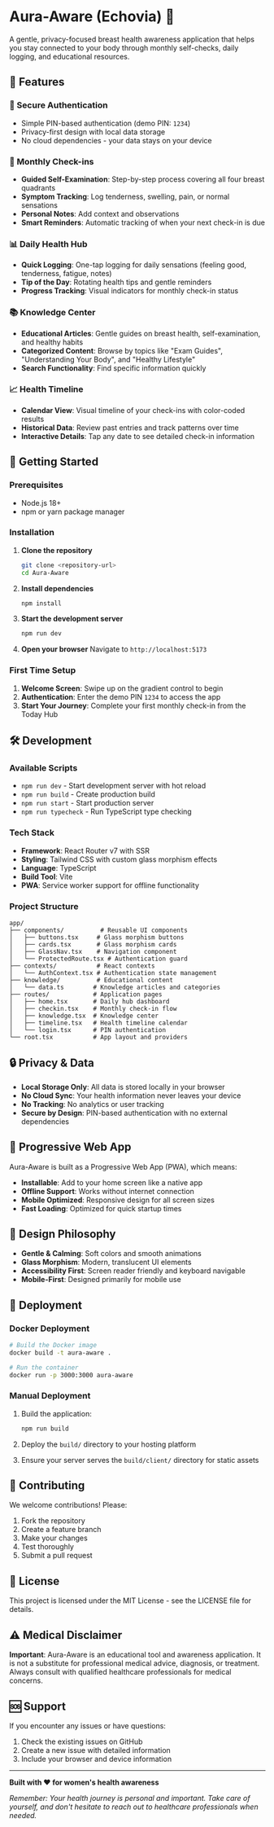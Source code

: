 # Aura-Aware (Echovia) 🌸

A gentle, privacy-focused breast health awareness application that helps you stay connected to your body through monthly self-checks, daily logging, and educational resources.

## 🌟 Features

### 🔐 Secure Authentication
- Simple PIN-based authentication (demo PIN: `1234`)
- Privacy-first design with local data storage
- No cloud dependencies - your data stays on your device

### 📅 Monthly Check-ins
- **Guided Self-Examination**: Step-by-step process covering all four breast quadrants
- **Symptom Tracking**: Log tenderness, swelling, pain, or normal sensations
- **Personal Notes**: Add context and observations
- **Smart Reminders**: Automatic tracking of when your next check-in is due

### 📊 Daily Health Hub
- **Quick Logging**: One-tap logging for daily sensations (feeling good, tenderness, fatigue, notes)
- **Tip of the Day**: Rotating health tips and gentle reminders
- **Progress Tracking**: Visual indicators for monthly check-in status

### 📚 Knowledge Center
- **Educational Articles**: Gentle guides on breast health, self-examination, and healthy habits
- **Categorized Content**: Browse by topics like "Exam Guides", "Understanding Your Body", and "Healthy Lifestyle"
- **Search Functionality**: Find specific information quickly

### 📈 Health Timeline
- **Calendar View**: Visual timeline of your check-ins with color-coded results
- **Historical Data**: Review past entries and track patterns over time
- **Interactive Details**: Tap any date to see detailed check-in information

## 🚀 Getting Started

### Prerequisites
- Node.js 18+ 
- npm or yarn package manager

### Installation

1. **Clone the repository**
   ```bash
   git clone <repository-url>
   cd Aura-Aware
   ```

2. **Install dependencies**
   ```bash
   npm install
   ```

3. **Start the development server**
   ```bash
   npm run dev
   ```

4. **Open your browser**
   Navigate to `http://localhost:5173`

### First Time Setup

1. **Welcome Screen**: Swipe up on the gradient control to begin
2. **Authentication**: Enter the demo PIN `1234` to access the app
3. **Start Your Journey**: Complete your first monthly check-in from the Today Hub

## 🛠️ Development

### Available Scripts

- `npm run dev` - Start development server with hot reload
- `npm run build` - Create production build
- `npm run start` - Start production server
- `npm run typecheck` - Run TypeScript type checking

### Tech Stack

- **Framework**: React Router v7 with SSR
- **Styling**: Tailwind CSS with custom glass morphism effects
- **Language**: TypeScript
- **Build Tool**: Vite
- **PWA**: Service worker support for offline functionality

### Project Structure

```
app/
├── components/          # Reusable UI components
│   ├── buttons.tsx     # Glass morphism buttons
│   ├── cards.tsx       # Glass morphism cards
│   ├── GlassNav.tsx    # Navigation component
│   └── ProtectedRoute.tsx # Authentication guard
├── contexts/           # React contexts
│   └── AuthContext.tsx # Authentication state management
├── knowledge/          # Educational content
│   └── data.ts        # Knowledge articles and categories
├── routes/            # Application pages
│   ├── home.tsx       # Daily hub dashboard
│   ├── checkin.tsx    # Monthly check-in flow
│   ├── knowledge.tsx  # Knowledge center
│   ├── timeline.tsx   # Health timeline calendar
│   └── login.tsx      # PIN authentication
└── root.tsx           # App layout and providers
```

## 🔒 Privacy & Data

- **Local Storage Only**: All data is stored locally in your browser
- **No Cloud Sync**: Your health information never leaves your device
- **No Tracking**: No analytics or user tracking
- **Secure by Design**: PIN-based authentication with no external dependencies

## 📱 Progressive Web App

Aura-Aware is built as a Progressive Web App (PWA), which means:

- **Installable**: Add to your home screen like a native app
- **Offline Support**: Works without internet connection
- **Mobile Optimized**: Responsive design for all screen sizes
- **Fast Loading**: Optimized for quick startup times

## 🎨 Design Philosophy

- **Gentle & Calming**: Soft colors and smooth animations
- **Glass Morphism**: Modern, translucent UI elements
- **Accessibility First**: Screen reader friendly and keyboard navigable
- **Mobile-First**: Designed primarily for mobile use

## 🚢 Deployment

### Docker Deployment

```bash
# Build the Docker image
docker build -t aura-aware .

# Run the container
docker run -p 3000:3000 aura-aware
```

### Manual Deployment

1. Build the application:
   ```bash
   npm run build
   ```

2. Deploy the `build/` directory to your hosting platform

3. Ensure your server serves the `build/client/` directory for static assets

## 🤝 Contributing

We welcome contributions! Please:

1. Fork the repository
2. Create a feature branch
3. Make your changes
4. Test thoroughly
5. Submit a pull request

## 📄 License

This project is licensed under the MIT License - see the LICENSE file for details.

## ⚠️ Medical Disclaimer

**Important**: Aura-Aware is an educational tool and awareness application. It is not a substitute for professional medical advice, diagnosis, or treatment. Always consult with qualified healthcare professionals for medical concerns.

## 🆘 Support

If you encounter any issues or have questions:

1. Check the existing issues on GitHub
2. Create a new issue with detailed information
3. Include your browser and device information

---

**Built with ❤️ for women's health awareness**

*Remember: Your health journey is personal and important. Take care of yourself, and don't hesitate to reach out to healthcare professionals when needed.*